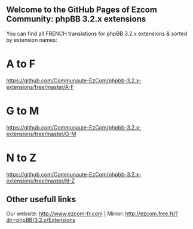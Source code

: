 ## Welcome to the GitHub Pages of Ezcom Community: phpBB 3.2.x extensions

You can find all FRENCH translations for phpBB 3.2.x extensions & sorted by extension names:

# A to F
https://github.com/Communaute-EzCom/phpbb-3.2.x-extensions/tree/master/A-F
# G to M
https://github.com/Communaute-EzCom/phpbb-3.2.x-extensions/tree/master/G-M
# N to Z
https://github.com/Communaute-EzCom/phpbb-3.2.x-extensions/tree/master/N-Z

## Other usefull links
Our website: http://www.ezcom-fr.com | Mirror: http://ezcom.free.fr/?dir=phpBB/3.2.x/Extensions
